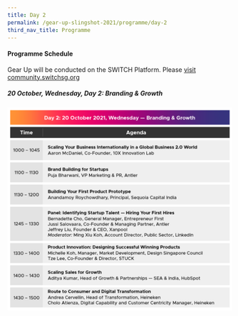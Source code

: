 ```yaml
---
title: Day 2
permalink: /gear-up-slingshot-2021/programme/day-2
third_nav_title: Programme
---
```

#### Programme Schedule
Gear Up will be conducted on the SWITCH Platform. Please [visit community.switchsg.org](https://community.switchsg.org/)

##### 20 October, Wednesday, Day 2: Branding & Growth

![Alt text for image on Isomer site](/images/SLINGSHOT_131021_GUP_Prog_Day_2_Oct21_v2_20211013.png)